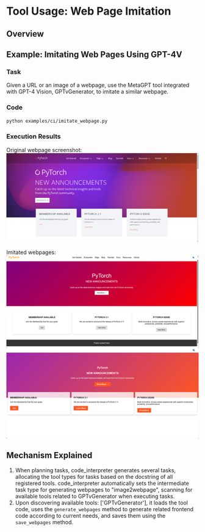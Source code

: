 # Tool Usage: Web Page Imitation

## Overview

## Example: Imitating Web Pages Using GPT-4V

### Task

Given a URL or an image of a webpage, use the MetaGPT tool integrated with GPT-4 Vision, GPTvGenerator, to imitate a similar webpage.

### Code

```bash
python examples/ci/imitate_webpage.py
```

### Execution Results

Original webpage screenshot:
<img src="../../../../../public/image/guide/use_cases/code_interpreter/ori_webpage.png">

Imitated webpages:
<img src="../../../../../public/image/guide/use_cases/code_interpreter/imitate1.png">
<img src="../../../../../public/image/guide/use_cases/code_interpreter/imitate2.png">

## Mechanism Explained

1. When planning tasks, code_interpreter generates several tasks, allocating the tool types for tasks based on the docstring of all registered tools. code_interpreter automatically sets the intermediate task type for generating webpages to "image2webpage", scanning for available tools related to GPTvGenerator when executing tasks.
2. Upon discovering available tools: ['GPTvGenerator'], it loads the tool code, uses the `generate_webpages` method to generate related frontend code according to current needs, and saves them using the `save_webpages` method.
